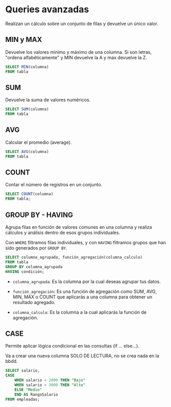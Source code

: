# Queries avanzadas

Realizan un cálculo sobre un conjunto de filas y devuelve un único valor.

## MIN y MAX

Devuelve los valores mínimo y máximo de una columna. Si son letras, "ordena alfabéticamente" y MIN devuelve la A y max devuelve la Z.

```sql
SELECT MIN(columna)
FROM tabla
```

## SUM

Devuelve la suma de valores numéricos.

```sql
SELECT SUM(columna)
FROM tabla
```

## AVG

Calcular el promedio (average).

```sql
SELECT AVG(columna)
FROM tabla
```

## COUNT

Contar el número de registros en un conjunto.

```sql
SELECT COUNT(columna)
FROM tabla;
```

## GROUP BY - HAVING

Agrupa filas en función de valores comunes en una columna y realiza cálculos y análisis dentro de esos grupos individuales.

Con `WHERE` filtramos filas individuales, y con `HAVING` filtramos grupos que han sido generados por `GROUP BY`.

```sql
SELECT columna_agrupada, función_agregación(columna_calculo)
FROM tabla
GROUP BY columna_agrupada
HAVING condición;
```

- `columna_agrupada`: Es la columna por la cual deseas agrupar tus datos.

- `función_agregación`: Es una función de agregación como SUM, AVG, MIN, MAX o COUNT que aplicarás a una columna para obtener un resultado agregado.

- `columna_calculo`: Es la columna a la cual aplicarás la función de agregación.

## CASE

Permite aplicar lógica condicional en las consultas (if ... else...).

Va a crear una nueva columna SOLO DE LECTURA, no se crea nada en la bbdd.

```sql
SELECT salario,
CASE
    WHEN salario < 2000 THEN "Bajo"
    WHEN salario > 3000 THEN "Alto"
    ELSE "Medio"
    END AS RangoSalario
FROM empleadas;
```
